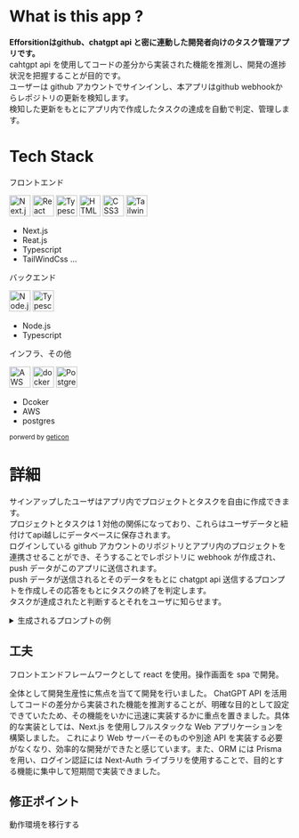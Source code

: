 # What is this app ?

**Efforsitionはgithub、chatgpt api と密に連動した開発者向けのタスク管理アプリです。**
<br>
cahtgpt api を使用してコードの差分から実装された機能を推測し、開発の進捗状況を把握することが目的です。
<br>
ユーザーは github アカウントでサインインし、本アプリはgithub webhookからレポジトリの更新を検知します。
<br>
検知した更新をもとにアプリ内で作成したタスクの達成を自動で判定、管理します。

# Tech Stack

フロントエンド

<a href="https://nextjs.org/" title="Next.js"><img src="https://github.com/get-icon/geticon/raw/master/icons/nextjs-icon.svg" alt="Next.js" width="38px" height="38px"></a>
<a href="https://reactjs.org/" title="React"><img src="https://github.com/get-icon/geticon/raw/master/icons/react.svg" alt="React" width="38px" height="38px"></a>
<a href="https://www.typescriptlang.org/" title="Typescript"><img src="https://github.com/get-icon/geticon/raw/master/icons/typescript-icon.svg" alt="Typescript" width="38px" height="38px"></a>
<a href="https://www.w3.org/TR/html5/" title="HTML5"><img src="https://github.com/get-icon/geticon/raw/master/icons/html-5.svg" alt="HTML5" width="38px" height="38px"></a>
<a href="https://www.w3.org/TR/CSS/" title="CSS3"><img src="https://github.com/get-icon/geticon/raw/master/icons/css-3.svg" alt="CSS3" width="38px" height="38px"></a>
<a href="https://tailwindcss.com/" title="Tailwind CSS"><img src="https://github.com/get-icon/geticon/raw/master/icons/tailwindcss-icon.svg" alt="Tailwind CSS" width="38px" height="38px"></a>

-   Next.js
-   Reat.js
-   Typescript
-   TailWindCss ...

バックエンド

<a href="https://nodejs.org/" title="Node.js"><img src="https://github.com/get-icon/geticon/raw/master/icons/nodejs-icon.svg" alt="Node.js" width="38px" height="38px"></a>
<a href="https://www.typescriptlang.org/" title="Typescript"><img src="https://github.com/get-icon/geticon/raw/master/icons/typescript-icon.svg" alt="Typescript" width="38px" height="38px"></a>

-   Node.js
-   Typescript

インフラ、その他

<a href="https://aws.amazon.com/" title="AWS"><img src="https://github.com/get-icon/geticon/raw/master/icons/aws.svg" alt="AWS" width="38px" height="38px"></a>
<a href="https://www.docker.com/" title="docker"><img src="https://github.com/get-icon/geticon/raw/master/icons/docker-icon.svg" alt="docker" width="38px" height="38px"></a>
<a href="https://www.postgresql.org/" title="PostgreSQL"><img src="https://github.com/get-icon/geticon/raw/master/icons/postgresql.svg" alt="PostgreSQL" width="38px" height="38px"></a>


-   Dcoker
-   AWS
-   postgres

<sup>porwerd by <a href="https://github.com/get-icon/geticon">geticon</a></sup>

# 詳細

サインアップしたユーザはアプリ内でプロジェクトとタスクを自由に作成できます。
<br>
プロジェクトとタスクは 1 対他の関係になっており、これらはユーザデータと紐付けてapi越しにデータベースに保存されます。
<br>
ログインしている github アカウントのリポジトリとアプリ内のプロジェクトを連携させることができ、そうすることでレポジトリに webhook が作成され、push データがこのアプリに送信されます。
<br>
push データが送信されるとそのデータをもとに chatgpt api 送信するプロンプトを作成しその応答をもとにタスクの終了を判定します。
<br>
タスクが達成されたと判断するとそれをユーザに知らせます。

<details>
<summary>生成されるプロンプトの例</summary>

```
Command:
Guess the completed task from the updated content of the code. Evaluate all tasks and answer with true or false.
Answer only in the following format:

[
  {"task_id" :string , "acheived" : boolean},
]

##################################

Update data:
{
  filename:"tests/hello.ts"
  commit comment:"test"
  content "{
    export {}
    console.log("hello world")
  }"
},

##################################

Unachieved task array:

tasks[
  {name : add initial data inserter ,description :"", id : clfecquua000jumy0k9n61w1j},
  {name : add fetch data from openai api ,description :"Add fetch function to create api request for openai api by axios or nextjs ", id : clfedlnmn000tumy0qst5xaj1},
  {name : hello world on test.ts ,description :"just hello world for test", id : clfj5fq1o000dum0ryn5iz53l}
]

```

</details>

## 工夫

フロントエンドフレームワークとして react を使用。操作画面を spa で開発。

全体として開発生産性に焦点を当てて開発を行いました。
ChatGPT API を活用してコードの差分から実装された機能を推測することが、明確な目的として設定できていたため、その機能をいかに迅速に実装するかに重点を置きました。具体的な実装としては、Next.js を使用しフルスタックな Web アプリケーションを構築しました。
これにより Web サーバーそのものや別途 API を実装する必要がなくなり、効率的な開発ができたと感じています。また、ORM には Prisma を用い、ログイン認証には Next-Auth ライブラリを使用することで、目的とする機能に集中して短期間で実装できました。

## 修正ポイント

動作環境を移行する
